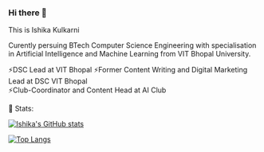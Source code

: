 ### Hi there 👋

<!--
**Ishika13/ishika13** is a ✨ _special_ ✨ repository because its `README.md` (this file) appears on your GitHub profile.

Here are some ideas to get you started:

- 🔭 I’m currently working on ...
- 🌱 I’m currently learning ...
- 👯 I’m looking to collaborate on ...
- 🤔 I’m looking for help with ...
- 💬 Ask me about ...
- 📫 How to reach me: ...
- 😄 Pronouns: ...
- ⚡ Fun fact: ...

--> This is Ishika Kulkarni

Curently persuing BTech Computer Science Engineering with specialisation in Artificial Intelligence and Machine Learning from VIT Bhopal University.

⚡DSC Lead at VIT Bhopal 
⚡Former Content Writing and Digital Marketing Lead at DSC VIT Bhopal <br>
⚡Club-Coordinator and Content Head at AI Club <br>


 🌱 Stats:

[![Ishika's GitHub stats](https://github-readme-stats.vercel.app/api?username=ishika13)](https://github.com/ishika13/github-readme-stats)

[![Top Langs](https://github-readme-stats.vercel.app/api/top-langs/?username=ishika13&langs_count=10)](https://github.com/ishika13/github-readme-stats)


